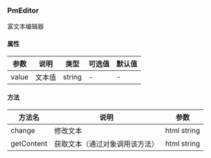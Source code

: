 ### PmEditor
富文本编辑器

#### 属性
参数 | 说明 | 类型 | 可选值 | 默认值
-|-|-|-|-
value | 文本值 | string | - | -

#### 方法
方法名 | 说明 | 参数
-|-|-
change | 修改文本 | html string
getContent | 获取文本（通过对象调用该方法） | html string
